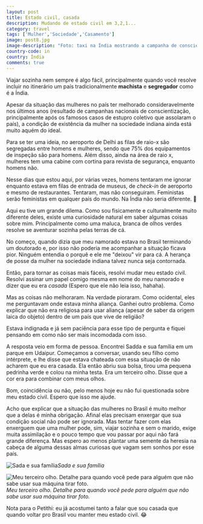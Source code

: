 ```yaml
---
layout: post
title: Estado civil, casada
description: Mudando de estado civil em 3,2,1...
category: travel
tags: ['Mulher','Sociedade','Casamento']
image: post8.jpg
image-description: "Foto: taxi na Índia mostrando a campanha de conscientização em favor dos direitos da mulher."
country-code: in
country: Índia
comments: true
---
```


Viajar sozinha nem sempre é algo fácil, principalmente quando você resolve incluir no itinerário um país tradicionalmente **machista** e **segregador** como é a Índia.

Apesar da situação das mulheres no país ter melhorado consideravelmente nos últimos anos (resultado de campanhas nacionais de conscientização, principalmente após os famosos casos de estupro coletivo que assolaram o país), a condição de existência da mulher na sociedade indiana ainda está muito aquém do ideal.

Para se ter uma ideia, no aeroporto de Delhi as filas de raio-x são segregadas entre homens e mulheres, sendo que 75% dos equipamentos de inspeção são para homens. Além disso, ainda na área de raio x, mulheres tem uma cabine com cortina para revista de segurança, enquanto homens não.

Nesse dias que estou aqui, por várias vezes, homens tentaram me ignorar enquanto estava em filas de entrada de museus, de *check-in* de aeroporto e mesmo de restaurantes. Tentaram, mas não conseguiram. Feministas serão feministas em qualquer país do mundo. Na Índia não seria diferente. :muscle:

Aqui eu tive um grande dilema. Como sou fisicamente e culturalmente muito diferente deles, existe uma curiosidade natural em saber algumas coisas sobre mim. Principalmente como uma maluca, branca de olhos verdes resolve se aventurar sozinha pelas terras de cá.

No começo, quando dizia que meu namorado estava no Brasil terminando um doutorado e, por isso não poderia me acompanhar a situação ficava pior. Ninguém entendia o porquê e ele me "deixou" vir para cá. A herança de posse da mulher na sociedade indiana talvez nunca seja contornada.

Então, para tornar as coisas mais fáceis, resolvi mudar meu estado civil. Resolvi assinar um papel comigo mesma em nome do meu namorado e dizer que eu era _casada_ (Espero que ele não leia isso, hahaha).

Mas as coisas não melhoraram. Na verdade pioraram. Como ocidental, eles me perguntavam onde estava minha aliança. Ganhei outro problema. Como explicar que não era religiosa para usar aliança (apesar de saber da origem laica do objeto) dentro de um país que vive de religião?

Estava indignada e já sem paciência para esse tipo de pergunta e fiquei pensando em como não ser mais incomodada com isso. 

A resposta veio em forma de pessoa. Encontrei Sadda e sua família em um parque em Udaipur. Começamos a conversar, usando seu filho como intérprete, e lhe disse que estava chateada com essa situação de não acharem que eu era casada. Ela então abriu sua bolsa, tirou uma pequena pedrinha verde e colou na minha testa. Era um terceiro olho. Disse que a cor era para combinar com meus olhos.

Bom, coincidência ou não, pelo menos hoje eu não fui questionada sobre meu estado civil. Espero que isso me ajude.

Acho que explicar que a situação das mulheres no Brasil é muito melhor que a delas é minha obrigação. Afinal elas precisam enxergar que sua condição social não pode ser ignorada. Mas tentar fazer com elas enxerguem que uma mulher pode, sim, viajar sozinha e sem o marido, exige muita assimilação e o pouco tempo que vou passar por aqui não fará grande diferença. Mas espero ao menos plantar uma semente da heresia na cabeça de alguma dessas almas curiosas que vagam sem sonhos por esse país.

![Sada e sua família]({{site.baseurl}}/assets/images/photos/posts/sada.jpg)*Sada e sua família*

![Meu terceiro olho. Detalhe para quando você pede para alguém que não sabe usar sua máquina tirar foto.]({{site.baseurl}}/assets/images/photos/posts/eu3olho.jpg)*Meu terceiro olho. Detalhe para quando você pede para alguém que não sabe usar sua máquina tirar foto.*

Nota para o Petithi: eu já acostumei tanto a falar que sou casada que quando voltar pro Brasil vou manter meu estado civil. :joy:
